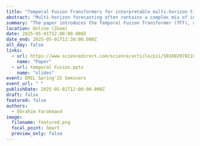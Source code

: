 ```yaml
---
title: "Temporal Fusion Transformers for interpretable multi-horizon time series forecasting"
abstract: "Multi-horizon forecasting often contains a complex mix of inputs – including static (i.e. time-invariant) covariates, known future inputs, and other exogenous time series that are only observed in the past – without any prior information on how they interact with the target. Several deep learning methods have been proposed, but they are typically ‘black-box’ models that do not shed light on how they use the full range of inputs present in practical scenarios. In this paper, we introduce the Temporal Fusion Transformer (TFT) – a novel attention-based architecture that combines high-performance multi-horizon forecasting with interpretable insights into temporal dynamics. To learn temporal relationships at different scales, TFT uses recurrent layers for local processing and interpretable self-attention layers for long-term dependencies. TFT utilizes specialized components to select relevant features and a series of gating layers to suppress unnecessary components, enabling high performance in a wide range of scenarios. On a variety of real-world datasets, we demonstrate significant performance improvements over existing benchmarks, and highlight three practical interpretability use cases of TFT."
summary: "The paper introduces the Temporal Fusion Transformer (TFT), a novel attention-based deep learning architecture designed for interpretable multi-horizon time series forecasting that effectively handles a mix of static, known future, and observed past inputs. TFT combines gating mechanisms, variable selection networks, and interpretable attention layers to achieve state-of-the-art forecasting accuracy while offering insights into feature importance, temporal patterns, and regime changes."
location: Online (Zoom)
date: 2025-05-01T12:00:00.000Z
date_end: 2025-05-01T12:30:00.000Z
all_day: false
links:
  - url: https://www.sciencedirect.com/science/article/pii/S0169207021000637
    name: "Paper"
  - url: temporal Fusion.pptx
    name: "slides"
event: EMIL Spring'25 Seminars
event_url: " "
publishDate: 2025-05-02T12:00:00.000Z
draft: false
featured: false
authors:
  - Ebrahim Farahmand
image:
  filename: featured.png
  focal_point: Smart
  preview_only: false
---
```

